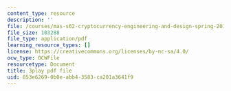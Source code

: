 ```yaml
---
content_type: resource
description: ''
file: /courses/mas-s62-cryptocurrency-engineering-and-design-spring-2018/853e62690b0eabb43583ca201a3641f9_mhQebe1Y4d0.pdf
file_size: 103288
file_type: application/pdf
learning_resource_types: []
license: https://creativecommons.org/licenses/by-nc-sa/4.0/
ocw_type: OCWFile
resourcetype: Document
title: 3play pdf file
uid: 853e6269-0b0e-abb4-3583-ca201a3641f9
---
```


